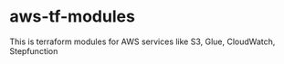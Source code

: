 # aws-tf-modules
This is terraform modules for AWS services like S3, Glue, CloudWatch, Stepfunction

